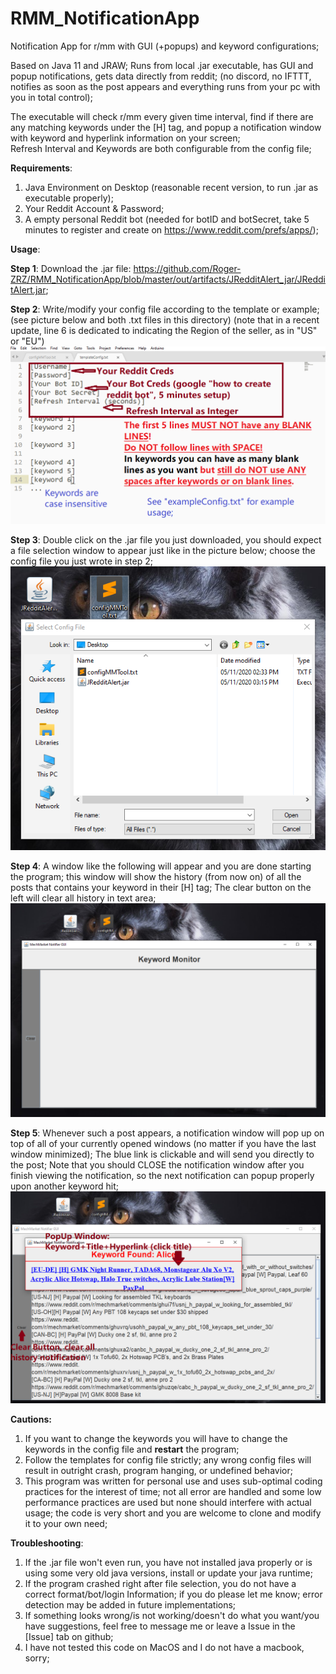 # RMM_NotificationApp
Notification App for r/mm with GUI (+popups) and keyword configurations; 

Based on Java 11 and JRAW; 
Runs from local .jar executable, has GUI and popup notifications, gets data directly from reddit; (no discord, no IFTTT, notifies as soon as the post appears and everything runs from your pc with you in total control);

The executable will check r/mm every given time interval, find if there are any matching keywords under the [H] tag, and popup a notification window with keyword and hyperlink information on your screen; \
Refresh Interval and Keywords are both configurable from the config file;  

<b>Requirements</b>: 
1. Java Environment on Desktop (reasonable recent version, to run .jar as executable properly); 
2. Your Reddit Account & Password; 
3. A empty personal Reddit bot (needed for botID and botSecret, take 5 minutes to register and create on https://www.reddit.com/prefs/apps/); 

<b>Usage</b>: 

<b>Step 1</b>: Download the .jar file: https://github.com/Roger-ZRZ/RMM_NotificationApp/blob/master/out/artifacts/JRedditAlert_jar/JRedditAlert.jar;

<b>Step 2</b>: Write/modify your config file according to the template or example; (see picture below and both .txt files in this directory) (note that in a recent update, line 6 is dedicated to indicating the Region of the seller, as in "US" or "EU")\
![](step0.png)

<b>Step 3</b>: Double click on the .jar file you just downloaded, you should expect a file selection window to appear just like in the picture below; choose the config file you just wrote in step 2; \
![](step1.png)

<b>Step 4</b>: A window like the following will appear and you are done starting the program; this window will show the history (from now on) of all the posts that contains your keyword in their [H] tag; The clear button on the left will clear all history in text area; \
![](step2.png)

<b>Step 5</b>: Whenever such a post appears, a notification window will pop up on top of all of your currently opened windows (no matter if you have the last window minimized); The blue link is clickable and will send you directly to the post; Note that you should CLOSE the notification window after you finish viewing the notification, so the next notification can popup properly upon another keyword hit; \
![](step3.png)


<b>Cautions: </b>
1. If you want to change the keywords you will have to change the keywords in the config file and <b>restart</b> the program; 
2. Follow the templates for config file strictly; any wrong config files will result in outright crash, program hanging, or undefined behavior;
3. This program was written for personal use and uses sub-optimal coding practices for the interest of time; not all error are handled and some low performance practices are used but none should interfere with actual usage; the code is very short and you are welcome to clone and modify it to your own need; 

<b>Troubleshooting</b>:
1. If the .jar file won't even run, you have not installed java properly or is using some very old java versions, install or update your java runtime; 
2. If the program crashed right after file selection, you do not have a correct format/bot/login Information; if you do please let me know; error detection may be added in future implementations; 
3. If something looks wrong/is not working/doesn't do what you want/you have suggestions, feel free to message me or leave a Issue in the [Issue] tab on github; 
4. I have not tested this code on MacOS and I do not have a macbook, sorry; 
 